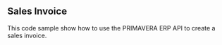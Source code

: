 ## Sales Invoice

This code sample show how to use the PRIMAVERA ERP API to create a sales invoice.
